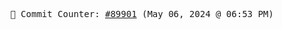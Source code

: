 <p align="center">
    <samp>
        📮 Commit Counter: <a href="https://github.com/Javascript-void0/Javascript-void0/commits/main">#89901</a> (May 06, 2024 @ 06:53 PM)
    </samp>
</p>